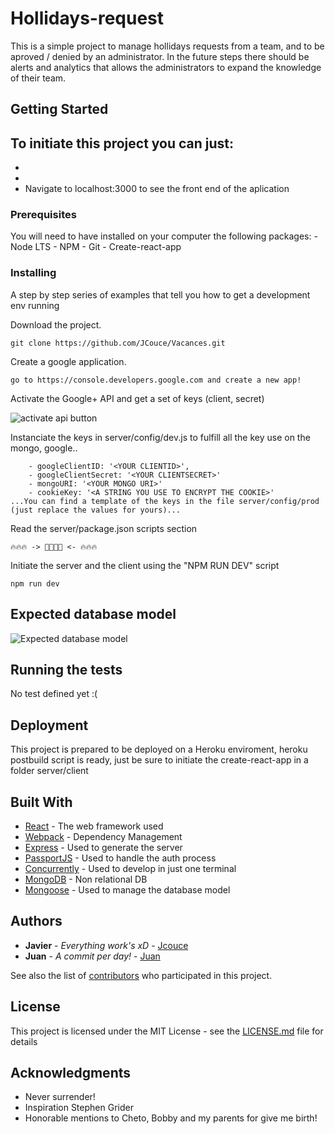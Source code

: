 # Hollidays-request

This is a simple project to manage hollidays requests from a team, and to be aproved / denied by an administrator.
In the future steps there should be alerts and analytics that allows the administrators to expand the knowledge of their team.

## Getting Started

To initiate this project you can just:
 - 
 - 
 - 
 - Navigate to localhost:3000 to see the front end of the aplication

### Prerequisites

You will need to have installed on your computer the following packages:
    - Node LTS
    - NPM
    - Git
    - Create-react-app


### Installing

A step by step series of examples that tell you how to get a development env running

Download the project.

```
git clone https://github.com/JCouce/Vacances.git
```

Create a google application.

```
go to https://console.developers.google.com and create a new app!
```

Activate the Google+ API and get a set of keys (client, secret)

![activate api button](https://i.imgur.com/7Zg5Hx4.png)

Instanciate the keys in server/config/dev.js to fulfill all the key use on the mongo, google..

```
    - googleClientID: '<YOUR CLIENTID>',
    - googleClientSecret: '<YOUR CLIENTSECRET>'
    - mongoURI: '<YOUR MONGO URI>'
    - cookieKey: '<A STRING YOU USE TO ENCRYPT THE COOKIE>'
...You can find a template of the keys in the file server/config/prod (just replace the values for yours)...

```
Read the server/package.json scripts section 

```
🔥🔥🔥 -> 📕📗📘📙 <- 🔥🔥🔥
```
Initiate the server and the client using the "NPM RUN DEV" script

```
npm run dev

```

## Expected database model

![Expected database model](https://lh3.googleusercontent.com/-_lRCArP6Mdk/XTHND1ZPfII/AAAAAAAAA8c/hc1ygZ-WLbYK7zf7GYZVui3HEjrUJSz8QCK8BGAs/s0/Captura%2Bde%2Bpantalla%2B2019-07-19%2Ba%2Blas%2B16.00.21.png)

## Running the tests

No test defined yet :(

## Deployment

This project is prepared to be deployed on a Heroku enviroment, heroku postbuild script is ready, just be sure to initiate
the create-react-app in a folder server/client

## Built With

* [React](https://reactjs.org/) - The web framework used
* [Webpack](https://webpack.js.org/) - Dependency Management
* [Express](https://expressjs.com/) - Used to generate the server
* [PassportJS](http://www.passportjs.org/) - Used to handle the auth process
* [Concurrently](https://www.npmjs.com/package/concurrently) - Used to develop in just one terminal
* [MongoDB](https://www.mongodb.com/) - Non relational DB
* [Mongoose](https://mongoosejs.com/) - Used to manage the database model

## Authors

* **Javier** - *Everything work's xD* - [Jcouce](https://github.com/JCouce)
* **Juan** - *A commit per day!* - [Juan](https://github.com/JCouce)

See also the list of [contributors](https://github.com/jcouce/vacances/contributors) who participated in this project.

## License

This project is licensed under the MIT License - see the [LICENSE.md](LICENSE.md) file for details

## Acknowledgments

* Never surrender!
* Inspiration Stephen Grider
* Honorable mentions to Cheto, Bobby and my parents for give me birth!